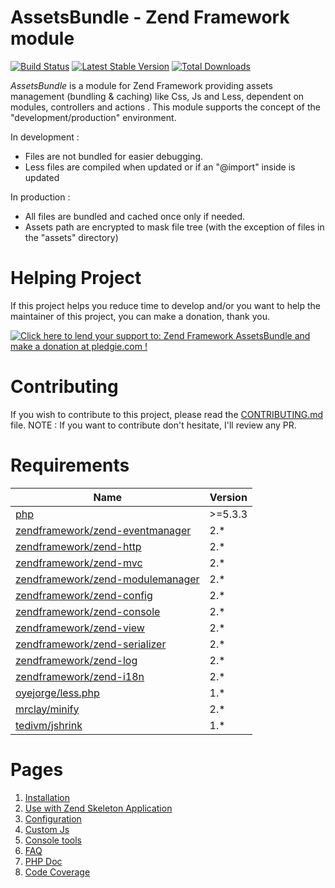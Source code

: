 # AssetsBundle - Zend Framework module

[![Build Status](https://travis-ci.org/neilime/zf2-assets-bundle.png?branch=master)](https://travis-ci.org/neilime/zf2-assets-bundle)
[![Latest Stable Version](https://poser.pugx.org/neilime/zf2-assets-bundle/v/stable.png)](https://packagist.org/packages/neilime/zf2-assets-bundle)
[![Total Downloads](https://poser.pugx.org/neilime/zf2-assets-bundle/downloads.png)](https://packagist.org/packages/neilime/zf2-assets-bundle)

_AssetsBundle_ is a module for Zend Framework providing assets management (bundling & caching) like Css, Js and Less, dependent on modules, controllers and actions .
This module supports the concept of the "development/production" environment.

In development :
 - Files are not bundled for easier debugging.
 - Less files are compiled when updated or if an "@import" inside is updated

In production :
 - All files are bundled and cached once only if needed.
 - Assets path are encrypted to mask file tree (with the exception of files in the "assets" directory)

# Helping Project

If this project helps you reduce time to develop and/or you want to help the maintainer of this project, you can make a donation, thank you.

<a href='https://pledgie.com/campaigns/26668'><img alt='Click here to lend your support to: Zend Framework AssetsBundle and make a donation at pledgie.com !' src='https://pledgie.com/campaigns/26668.png?skin_name=chrome' border='0' ></a>

# Contributing

If you wish to contribute to this project, please read the [CONTRIBUTING.md](CONTRIBUTING.md) file.
NOTE : If you want to contribute don't hesitate, I'll review any PR.

# Requirements

Name | Version
-----|--------
[php](https://secure.php.net/) | >=5.3.3
[zendframework/zend-eventmanager](https://github.com/zendframework/zend-eventmanager) | 2.*
[zendframework/zend-http](https://github.com/zendframework/zend-http) | 2.*
[zendframework/zend-mvc](https://github.com/zendframework/zend-mvc) | 2.*
[zendframework/zend-modulemanager](https://github.com/zendframework/zend-modulemanager) | 2.*
[zendframework/zend-config](https://github.com/zendframework/zend-config) | 2.*
[zendframework/zend-console](https://github.com/zendframework/zend-console) | 2.*
[zendframework/zend-view](https://github.com/zendframework/zend-view) | 2.*
[zendframework/zend-serializer](https://github.com/zendframework/zend-serializer) | 2.*
[zendframework/zend-log](https://github.com/zendframework/zend-log) | 2.*
[zendframework/zend-i18n](https://github.com/zendframework/zend-i18n) | 2.*
[oyejorge/less.php](https://github.com/oyejorge/less.php) | 1.*
[mrclay/minify](https://github.com/mrclay/minify) | 2.*
[tedivm/jshrink](https://github.com/tedivm/jshrink) | 1.*

# Pages

1. [Installation](https://github.com/neilime/zf2-assets-bundle/wiki/Installation)
2. [Use with Zend Skeleton Application](https://github.com/neilime/zf2-assets-bundle/wiki/Use-with-Zend-Skeleton-Application)
3. [Configuration](https://github.com/neilime/zf2-assets-bundle/wiki/Configuration)
4. [Custom Js](https://github.com/neilime/zf2-assets-bundle/wiki/Custom-Js)
5. [Console tools](https://github.com/neilime/zf2-assets-bundle/wiki/Console-tools)
6. [FAQ](https://github.com/neilime/zf2-assets-bundle/wiki/FAQ)
7. [PHP Doc](http://neilime.github.io/zf2-assets-bundle/phpdoc/)
8. [Code Coverage](http://neilime.github.io/zf2-assets-bundle/coverage/)
